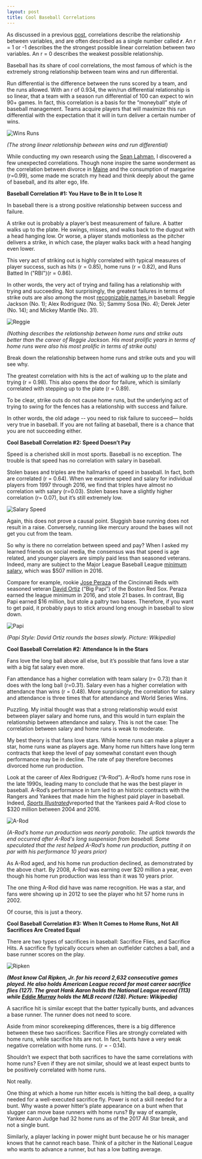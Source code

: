 ```yaml
---
layout: post
title: Cool Baseball Correlations
---
```

As discussed in a previous [post](https://mistercoffey.github.io/CoolCorrelations/), correlations describe the relationship between variables, and are often described as a single number called ***r***. An r = 1 or -1 describes the  the strongest possible linear correlation between two variables. An r = 0 describes the weakest possible relationship.

Baseball has its share of cool correlations, the most famous of which is the extremely strong relationship between team wins and run differential.

Run differential is the difference between the runs scored by a team, and the runs allowed.  With an r of 0.934, the win/run differential relationship is so linear, that a team with a season run differential of 100 can expect to win 90+ games. In fact, this correlation is a basis for the “moneyball” style of baseball management. Teams acquire players that will maximize this run differential with the expectation that it will in turn deliver a certain number of wins.

![Wins Runs](../images/Correlations/WinsRuns.png)

*(The strong linear relationship between wins and run differential)*

While conducting my own research using the [Sean Lahman](http://seanlahman.com/), I discovered a few unexpected correlations. Though none inspire the same wonderment as the correlation between divorce in [Maine](http://www.tylervigen.com/spurious-correlations) and the consumption of margarine (r=0.99), some made me scratch my head and think deeply about the game of baseball, and its alter ego, life.  

**Baseball Correlation #1: You Have to Be in It to Lose It**

In baseball there is a strong positive relationship between success and failure.  

A strike out is probably a player’s best measurement of failure. A batter walks up to the plate. He swings, misses, and walks back to the dugout with a head hanging low. Or worse, a player stands motionless as the pitcher delivers a strike, in which case, the player walks back with a head hanging even lower.  

This very act of striking out is highly correlated with typical measures of player success, such as hits (r = 0.85), home runs (r = 0.82), and Runs Batted In ("RBI")(r = 0.86).

In other words, the very act of trying and failing has a relationship with trying and succeeding.  Not surprisingly, the greatest failures in terms of strike outs are also among the most [recognizable names ](https://www.baseball-reference.com/leaders/SO_career.shtml) in baseball: Reggie Jackson (No. 1); Alex Rodriguez (No. 5); Sammy Sosa (No. 4); Derek Jeter (No. 14); and Mickey Mantle (No. 31).

![Reggie](../images/Correlations/Reggie.png)

*(Nothing describes the relationship between home runs and strike outs better than the career of Reggie Jackson. His most prolific years in terms of home runs were also his most prolific in terms of strike outs)*

Break down the relationship between home runs and strike outs and you will see why.

The greatest correlation with hits is the act of walking up to the plate and trying (r = 0.98). This also opens the door for failure, which is similarly correlated with stepping up to the plate (r = 0.89).

To be clear, strike outs do not cause home runs, but the underlying act of trying to swing for the fences has a relationship with success and failure.

In other words, the old adage -- you need to risk failure to succeed— holds very true in baseball. If you are not failing at baseball, there is a chance that you are not succeeding either.

**Cool Baseball Correlation #2:  Speed Doesn’t Pay**

Speed is a cherished skill in most sports. Baseball is no exception. The trouble is that speed has no correlation with salary in baseball.

Stolen bases and triples are the hallmarks of speed in baseball. In fact, both are correlated (r = 0.64). When we examine speed and salary for individual players from 1997 through 2016, we find that triples have almost no correlation with salary (r=0.03). Stolen bases have a slightly higher correlation (r= 0.07), but it’s still extremely low.

![Salary Speed](../images/Correlations/SB.png)

Again, this does not prove a causal point. Sluggish base running does not result in a raise. Conversely, running like mercury around the bases will not get you cut from the team.

So why is there no correlation between speed and pay? When I asked my learned friends on social media, the consensus was that speed is age related, and younger players are simply paid less than seasoned veterans. Indeed, many are subject to the Major League Baseball League [minimum salary](https://www.statista.com/statistics/256187/minimum-salary-of-players-in-major-league-baseball/), which was $507 million in 2016.

Compare for example, rookie [Jose Peraza](https://www.baseball-reference.com/register/player.fcgi?id=peraza004jos) of the Cincinnati Reds with seasoned veteran [David Ortiz](https://www.baseball-reference.com/players/o/ortizda01.shtml) (“Big Papi”) of the Boston Red Sox.  Peraza earned the league minimum in 2016, and stole 21 bases.  In contrast, Big Papi earned $16 million, but stole a paltry two bases. Therefore, if you want to get paid, it probably pays to stick around long enough in baseball to slow down.

![Papi](../images/Correlations/BigPapi.png)

*(Papi Style: David Ortiz rounds the bases slowly. Picture: Wikipedia)*

**Cool Baseball Correlation #2: Attendance Is in the Stars**

Fans love the long ball above all else, but it’s possible that fans love a star with a big fat salary even more.

Fan attendance has a higher correlation with team salary (r= 0.73)  than it does with the long ball (r=0.31). Salary even has a higher correlation with attendance than wins (r = 0.48). More surprisingly, the correlation for salary and attendance is three times that for attendance and World Series Wins.

Puzzling. My initial thought was that a strong relationship would exist between player salary and home runs, and this would in turn explain the relationship between attendance and salary. This is not the case: The correlation between salary and home runs is weak to moderate.

My best theory is that fans love stars.  While home runs can make a player a star, home runs wane as players age. Many home run hitters have long term contracts that keep the level of pay somewhat constant even though performance may be in decline. The rate of pay therefore becomes divorced home run production.

Look at the career of Alex Rodriguez (“A-Rod”). A-Rod’s home runs rose in the late 1990s, leading many to conclude that he was the best player in baseball.  A-Rod’s performance in turn led to an historic contracts with the Rangers and Yankees that made him the highest paid player in baseball.  Indeed, [*Sports Illustrated*](https://www.si.com/mlb/2016/08/11/new-york-yankees-alex-rodriguez-contract)vreported that the Yankees paid A-Rod close to $320 million between 2004 and 2016.

![A-Rod](../images/Correlations/ARod.png)

*(A-Rod’s home run production was nearly parabolic. The uptick towards the end occurred after A-Rod's long suspension from baseball. Some speculated that the rest helped A-Rod’s home run production, putting it on par with his performance 10 years prior)*

As A-Rod aged, and his home run production declined, as demonstrated by the above chart. By 2008, A-Rod was earning over $20 million a year, even though his home run production was less than it was 10 years prior.

The one thing A-Rod did have was name recognition. He was a star, and fans were showing up in 2012 to see the player who hit 57 home runs in 2002.

Of course, this is just a theory.

**Cool Baseball Correlation #3: When It Comes to Home Runs, Not All Sacrifices Are Created Equal**

There are two types of sacrifices in baseball: Sacrifice Flies, and Sacrifice Hits. A sacrifice fly typically occurs when an outfielder catches a ball, and a base runner scores on the play.

![Ripken](../images/Correlations/Ripken.jpeg)

***(Most know Cal Ripken, Jr. for his record 2,632 consecutive games played. He also holds American League record for most career sacrifice flies (127). The great Hank Aaron holds the National League record (113) while [Eddie Murray](http://www.baseball-almanac.com/recbooks/sacrifice_flies_records.shtml) holds the MLB record (128). Picture: Wikipedia)***

A sacrifice hit is similar except that the batter typically bunts, and advances a base runner. The runner does not need to score.

Aside from minor scorekeeping differences, there is a big difference between these two sacrifices: Sacrifice Flies are strongly correlated with home runs, while sacrifice hits are not. In fact, bunts have a very weak negative correlation with home runs. (r = - 0.14).

Shouldn’t we expect that both sacrifices to have the same correlations with home runs? Even if they are not similar, should we at least expect bunts to be positively correlated with home runs.

Not really.

One thing at which a home run hitter excels is hitting the ball deep, a quality needed for a well-executed sacrifice fly. Power is not a skill needed for a bunt. Why waste a power hitter’s plate appearance on a bunt when that slugger can move base runners with home runs?  By way of example, Yankee Aaron Judge had 32 home runs as of the 2017 All Star break, and not a single bunt.  

Similarly, a player lacking in power might bunt because he or his manager knows that he cannot reach base. Think of a pitcher in the National League who wants to advance a runner, but has a low batting average.
